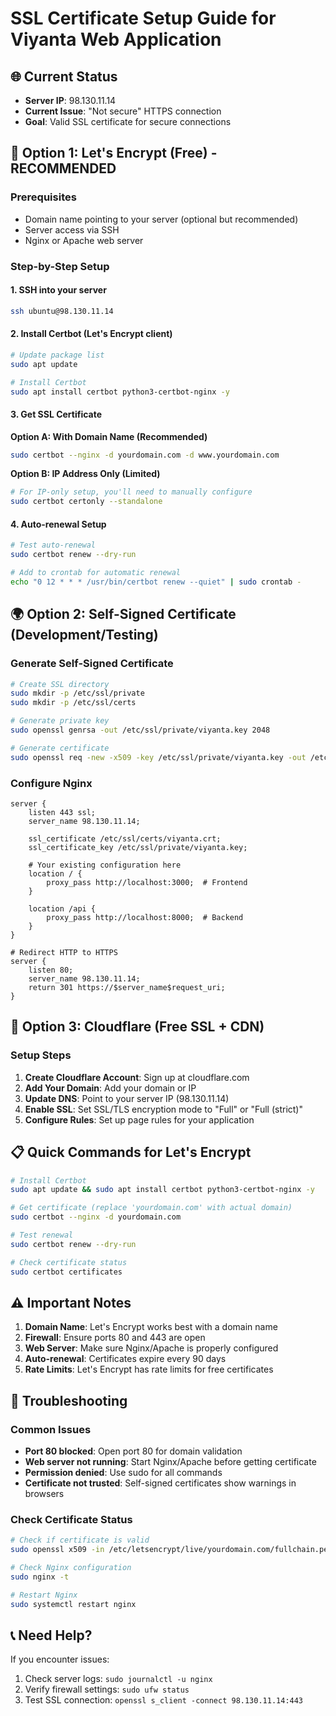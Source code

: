 # SSL Certificate Setup Guide for Viyanta Web Application

## 🌐 Current Status
- **Server IP**: 98.130.11.14
- **Current Issue**: "Not secure" HTTPS connection
- **Goal**: Valid SSL certificate for secure connections

## 🔐 Option 1: Let's Encrypt (Free) - RECOMMENDED

### Prerequisites
- Domain name pointing to your server (optional but recommended)
- Server access via SSH
- Nginx or Apache web server

### Step-by-Step Setup

#### 1. SSH into your server
```bash
ssh ubuntu@98.130.11.14
```

#### 2. Install Certbot (Let's Encrypt client)
```bash
# Update package list
sudo apt update

# Install Certbot
sudo apt install certbot python3-certbot-nginx -y
```

#### 3. Get SSL Certificate

**Option A: With Domain Name (Recommended)**
```bash
sudo certbot --nginx -d yourdomain.com -d www.yourdomain.com
```

**Option B: IP Address Only (Limited)**
```bash
# For IP-only setup, you'll need to manually configure
sudo certbot certonly --standalone
```

#### 4. Auto-renewal Setup
```bash
# Test auto-renewal
sudo certbot renew --dry-run

# Add to crontab for automatic renewal
echo "0 12 * * * /usr/bin/certbot renew --quiet" | sudo crontab -
```

## 🌍 Option 2: Self-Signed Certificate (Development/Testing)

### Generate Self-Signed Certificate
```bash
# Create SSL directory
sudo mkdir -p /etc/ssl/private
sudo mkdir -p /etc/ssl/certs

# Generate private key
sudo openssl genrsa -out /etc/ssl/private/viyanta.key 2048

# Generate certificate
sudo openssl req -new -x509 -key /etc/ssl/private/viyanta.key -out /etc/ssl/certs/viyanta.crt -days 365 -subj "/C=US/ST=State/L=City/O=Organization/CN=98.130.11.14"
```

### Configure Nginx
```nginx
server {
    listen 443 ssl;
    server_name 98.130.11.14;
    
    ssl_certificate /etc/ssl/certs/viyanta.crt;
    ssl_certificate_key /etc/ssl/private/viyanta.key;
    
    # Your existing configuration here
    location / {
        proxy_pass http://localhost:3000;  # Frontend
    }
    
    location /api {
        proxy_pass http://localhost:8000;  # Backend
    }
}

# Redirect HTTP to HTTPS
server {
    listen 80;
    server_name 98.130.11.14;
    return 301 https://$server_name$request_uri;
}
```

## 🚀 Option 3: Cloudflare (Free SSL + CDN)

### Setup Steps
1. **Create Cloudflare Account**: Sign up at cloudflare.com
2. **Add Your Domain**: Add your domain or IP
3. **Update DNS**: Point to your server IP (98.130.11.14)
4. **Enable SSL**: Set SSL/TLS encryption mode to "Full" or "Full (strict)"
5. **Configure Rules**: Set up page rules for your application

## 📋 Quick Commands for Let's Encrypt

```bash
# Install Certbot
sudo apt update && sudo apt install certbot python3-certbot-nginx -y

# Get certificate (replace 'yourdomain.com' with actual domain)
sudo certbot --nginx -d yourdomain.com

# Test renewal
sudo certbot renew --dry-run

# Check certificate status
sudo certbot certificates
```

## ⚠️ Important Notes

1. **Domain Name**: Let's Encrypt works best with a domain name
2. **Firewall**: Ensure ports 80 and 443 are open
3. **Web Server**: Make sure Nginx/Apache is properly configured
4. **Auto-renewal**: Certificates expire every 90 days
5. **Rate Limits**: Let's Encrypt has rate limits for free certificates

## 🔧 Troubleshooting

### Common Issues
- **Port 80 blocked**: Open port 80 for domain validation
- **Web server not running**: Start Nginx/Apache before getting certificate
- **Permission denied**: Use sudo for all commands
- **Certificate not trusted**: Self-signed certificates show warnings in browsers

### Check Certificate Status
```bash
# Check if certificate is valid
sudo openssl x509 -in /etc/letsencrypt/live/yourdomain.com/fullchain.pem -text -noout

# Check Nginx configuration
sudo nginx -t

# Restart Nginx
sudo systemctl restart nginx
```

## 📞 Need Help?

If you encounter issues:
1. Check server logs: `sudo journalctl -u nginx`
2. Verify firewall settings: `sudo ufw status`
3. Test SSL connection: `openssl s_client -connect 98.130.11.14:443` 